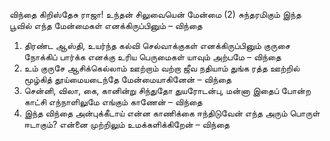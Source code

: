 
விந்தை கிறிஸ்தேசு ராஜா!
உந்தன் சிலுவையென் மேன்மை (2)
சுந்தரமிகும் இந்த பூவில்
எந்த மேன்மைகள் எனக்கிருப்பினும் – விந்தை
1. திரண்ட ஆஸ்தி, உயர்ந்த கல்வி
செல்வாக்குகள் எனக்கிருப்பினும்
குருசை நோக்கிப் பார்க்க எனக்கு
உரிய பெருமைகள் யாவும் அற்பமே – விந்தை
2. உம் குருசே ஆசிக்கெல்லாம்
ஊற்றாம் வற்றா ஜீவ நதியாம்
துங்க ரத்த ஊற்றில் மூழ்கித்
தூய்மையடைந்தே மேன்மையாகினேன் – விந்தை
3. சென்னி, விலா, கை, கானின்று
சிந்துதோ துயரோடன்பு,
மன்னா இதைப் போன்ற காட்சி
எந்நாளிலுமே எங்கும் காணேன் – விந்தை
4. இந்த விந்தை அன்புக்கீடாய்
என்ன காணிக்கை ஈந்திடுவேன்
எந்த அரும் பொருள் ஈடாகும்?
என்னை முற்றிலும் உமக்களிக்கிறேன் – விந்தை

